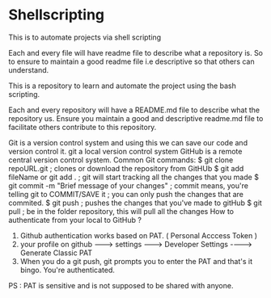 # Shellscripting
This is to automate projects via shell scripting

Each and every file will have readme file to describe what a repository is.
So to ensure to maintain a good readme file i.e descriptive so that others can understand.

This is a repository to learn and automate the project using the bash scripting.

Each and every repository will have a README.md file to describe what the repository us. Ensure you maintain a good and descriptive readme.md file to facilitate others contribute to this repository.

Git is a version control system and using this we can save our code and version control it.
git a local version control system
GitHub is a remote central version control system.
Common Git commands:
$ git clone repoURL.git                         ; clones or download the repository from GitHUb
$ git add fileName  or   git add .              ; git will start tracking all the changes that you made 
$ git commit -m "Brief message of your changes" ; commit means, you're telling git to COMMIT/SAVE it ; you can only push the changes that are commited.
$ git push                                      ; pushes the changes that you've made to gitHub 
$ git pull                                      ; be in the folder repository, this will pull all the changes
How to authenticate from your local to GitHub ?
1) Github authentication works based on PAT. ( Personal Acccess Token )
2) your profile on github ---> settings ---> Developer Settings  ----> Generate Classic PAT 
3) When you do a git push, git prompts you to enter the PAT and that's it bingo. You're authenticated.

PS : PAT is sensitive and is not supposed to be shared with anyone.
